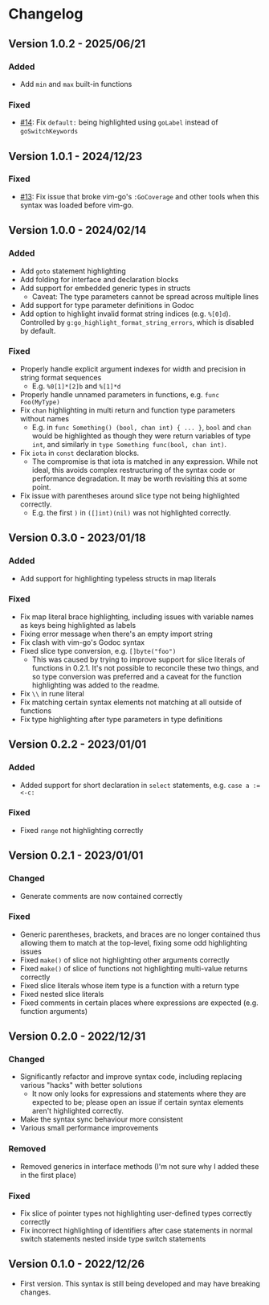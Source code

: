 # Changelog

## Version 1.0.2 - 2025/06/21

### Added

- Add `min` and `max` built-in functions

### Fixed

- [#14](https://github.com/charlespascoe/vim-go-syntax/issues/14): Fix `default:` being highlighted using `goLabel` instead of `goSwitchKeywords`

## Version 1.0.1 - 2024/12/23

### Fixed

- [#13](https://github.com/charlespascoe/vim-go-syntax/issues/13): Fix issue
  that broke vim-go's `:GoCoverage` and other tools when this syntax was loaded
  before vim-go.

## Version 1.0.0 - 2024/02/14

### Added

- Add `goto` statement highlighting
- Add folding for interface and declaration blocks
- Add support for embedded generic types in structs
    - Caveat: The type parameters cannot be spread across multiple lines
- Add support for type parameter definitions in Godoc
- Add option to highlight invalid format string indices (e.g. `%[0]d`).
  Controlled by `g:go_highlight_format_string_errors`, which is disabled by
  default.

### Fixed

- Properly handle explicit argument indexes for width and precision in string
  format sequences
    - E.g. `%0[1]*[2]b` and `%[1]*d`
- Properly handle unnamed parameters in functions, e.g. `func Foo(MyType)`
- Fix `chan` highlighting in multi return and function type parameters without names
    - E.g. in `func Something() (bool, chan int) { ... }`, `bool` and `chan`
      would be highlighted as though they were return variables of type `int`,
      and similarly in `type Something func(bool, chan int)`.
- Fix `iota` in `const` declaration blocks.
    - The compromise is that iota is matched in any expression. While not ideal,
      this avoids complex restructuring of the syntax code or performance
      degradation. It may be worth revisiting this at some point.
- Fix issue with parentheses around slice type not being highlighted correctly.
    - E.g. the first `)` in `([]int)(nil)` was not highlighted correctly.


## Version 0.3.0 - 2023/01/18

### Added

- Add support for highlighting typeless structs in map literals

### Fixed

- Fix map literal brace highlighting, including issues with variable names as
  keys being highlighted as labels
- Fixing error message when there's an empty import string
- Fix clash with vim-go's Godoc syntax
- Fixed slice type conversion, e.g. `[]byte("foo")`
    - This was caused by trying to improve support for slice literals of
      functions in 0.2.1. It's not possible to reconcile these two things, and
      so type conversion was preferred and a caveat for the function
      highlighting was added to the readme.
- Fix `\\` in rune literal
- Fix matching certain syntax elements not matching at all outside of functions
- Fix type highlighting after type parameters in type definitions

## Version 0.2.2 - 2023/01/01

### Added

- Added support for short declaration in `select` statements, e.g. `case a :=
  <-c:`

### Fixed

- Fixed `range` not highlighting correctly

## Version 0.2.1 - 2023/01/01

### Changed

- Generate comments are now contained correctly

### Fixed

- Generic parentheses, brackets, and braces are no longer contained thus
  allowing them to match at the top-level, fixing some odd highlighting issues
- Fixed `make()` of slice not highlighting other arguments correctly
- Fixed `make()` of slice of functions not highlighting multi-value returns
  correctly
- Fixed slice literals whose item type is a function with a return type
- Fixed nested slice literals
- Fixed comments in certain places where expressions are expected (e.g. function
  arguments)

## Version 0.2.0 - 2022/12/31

### Changed

- Significantly refactor and improve syntax code, including replacing various
  "hacks" with better solutions
    - It now only looks for expressions and statements where they are expected
      to be; please open an issue if certain syntax elements aren't highlighted
      correctly.
- Make the syntax sync behaviour more consistent
- Various small performance improvements

### Removed

- Removed generics in interface methods (I'm not sure why I added these in the
  first place)

### Fixed

- Fix slice of pointer types not highlighting user-defined types correctly
  correctly
- Fix incorrect highlighting of identifiers after case statements in normal
  switch statements nested inside type switch statements

## Version 0.1.0 - 2022/12/26

- First version. This syntax is still being developed and may have breaking
  changes.
